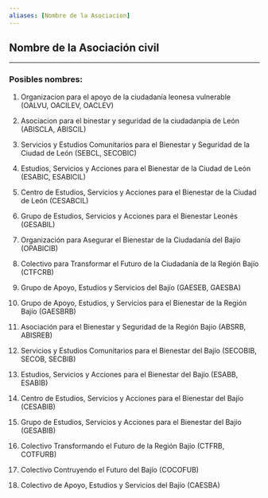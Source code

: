 ```yaml
---
aliases: [Nombre de la Asociacion]
---
```


## Nombre de la Asociación civil

---

### Posibles nombres:

1. Organizacion para el apoyo de la ciudadanía leonesa vulnerable (OALVU, OACILEV, OACLEV)

2. Asociacion para el binestar y seguridad de la ciudadanpia de León (ABISCLA, ABISCIL)

3. Servicios y Estudios Comunitarios para el Bienestar y Seguridad de la Ciudad de León (SEBCL, SECOBIC)

4. Estudios, Servicios y Acciones para el Bienestar de la Ciudad de León (ESABIC, ESABICIL)

5. Centro de Estudios, Servicios y Acciones para el Bienestar de la Ciudad de León (CESABCIL)

6. Grupo de Estudios, Servicios y Acciones para el Bienestar Leonés (GESABIL)

7. Organización para Asegurar el Bienestar de la Ciudadanía del Bajío (OPABICIB)

8. Colectivo para Transformar el Futuro de la Ciudadanía de la Región Bajío (CTFCRB)

9. Grupo de Apoyo, Estudios y Servicios del Bajío (GAESEB, GAESBA)

10. Grupo de Apoyo, Estudios, y Servicios para el Bienestar de la Región Bajío (GAESBRB)

11. Asociación para el Bienestar y Seguridad de la Región Bajío (ABSRB, ABISREB)

12. Servicios y Estudios Comunitarios para el Bienestar del Bajío (SECOBIB, SECOB, SECBIB)

13. Estudios, Servicios y Acciones para el Bienestar del Bajío (ESABB, ESABIB)

14. Centro de Estudios, Servicios y Acciones para el Bienestar del Bajío (CESABIB)

15. Grupo de Estudios, Servicios y Acciones para el Bienestar del Bajío (GESABIB)

16. Colectivo Transformando el Futuro de la Región Bajío (CTFRB, COTFURB)

17. Colectivo Contruyendo el Futuro del Bajío (COCOFUB)

18. Colectivo de Apoyo, Estudios y Servicios del Bajío (CAESBA)

